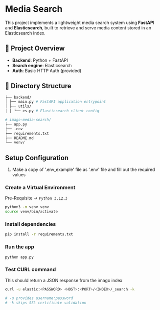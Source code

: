 # Media Search

This project implements a lightweight media search system using **FastAPI** and **Elasticsearch**, built to retrieve and serve media content stored in an Elasticsearch index.

## 🚀 Project Overview
- **Backend**: Python + FastAPI
- **Search engine**: Elasticsearch
- **Auth**: Basic HTTP Auth (provided)

## 📂 Directory Structure
```bash
├── backend/
│ ├── main.py # FastAPI application entrypoint
│ ├── utils/
│ │ └── es.py # Elasticsearch client config

# imago-media-search/
├── app.py
├── .env
├── requirements.txt
├── README.md
└── venv/ 
```

## Setup Configuration
1. Make a copy of '.env_example' file as '.env' file and fill out the required values

### Create a Virtual Environment

Pre-Requisite -> `Python 3.12.3`

```bash
python3 -m venv venv
source venv/bin/activate
```
### Install dependencies

```bash
pip install -r requirements.txt
```
### Run the app

```bash
python app.py
```

### Test CURL command
This should return a JSON response from the imago index

```bash
curl -u elastic:<PASSWORD> <HOST>:<PORT>/<INDEX>/_search -k

# -u provides username:password
# -k skips SSL certificate validation
```

